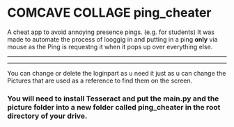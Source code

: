 # COMCAVE COLLAGE ping_cheater
A cheat app to avoid annoying presence pings. (e.g. for students)
It was made to automate the process of looggig in and putting in a ping **only** via mouse as the Ping is requestng it when it pops up over everything else.

---
---
You can change or delete the loginpart as u need it just as u can change the Pictures that are used as a reference to find them on the screen.


### You will need to install Tesseract and put the main.py and the picture folder into a new folder called ping_cheater in the root directory of your drive.
